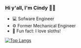 ### Hi y'all, I'm Cindy 👋🤠

- 💻 Sofware Engineer
- ⚙️ Former Mechanical Engineer
- 🦥 Fun fact: I love sloths! 

<!--
Connect with me:
<br />
<a href="https://www.linkedin.com/in/jiang-cindy/">
  <img alt="Linkedin" width="100px" src="https://img.shields.io/badge/linkedin-%230077B5.svg?style=for-the-badge&logo=linkedin&logoColor=white" />
</a>
<a href="mailto:cindyj301@gmail.com?subject=Howdy Cindy!">
  <img alt="Gmail" height="25px" width="100px" src="https://img.shields.io/badge/Gmail-D14836?style=for-the-badge&logo=gmail&logoColor=white" />
</a>
-->

[![Top Langs](https://github-readme-stats.vercel.app/api/top-langs/?username=cindyj301&layout=compact)](https://github.com/cindyj301)

<!--
**cindyj301/cindyj301** is a ✨ _special_ ✨ repository because its `README.md` (this file) appears on your GitHub profile.

Here are some ideas to get you started:

- 🔭 I’m currently working on ...
- 🌱 I’m currently learning ...
- 👯 I’m looking to collaborate on ...
- 🤔 I’m looking for help with ...
- 💬 Ask me about ...
- 📫 How to reach me: ...
- 😄 Pronouns: ...
- ⚡ Fun fact: ...
-->

